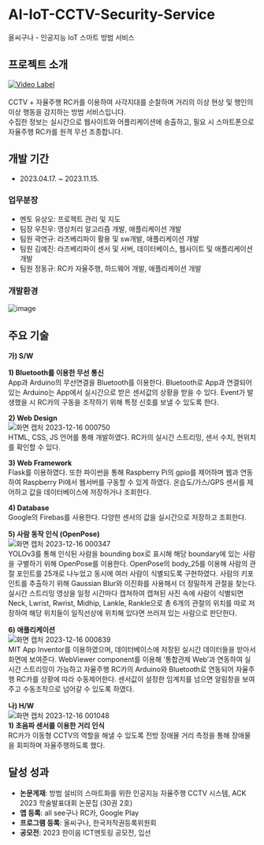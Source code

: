 # AI-IoT-CCTV-Security-Service
올씨구나 - 인공지능 IoT 스마트 방범 서비스

## 프로젝트 소개
[![Video Label](http://img.youtube.com/vi/q88HHYJPSqw/0.jpg)](https://youtu.be/q88HHYJPSqw) <br> <br>
CCTV + 자율주행 RC카를 이용하여 사각지대를 순찰하며 거리의 이상 현상 및 행인의 이상 행동을 감지하는 방범 서비스입니다. <br>
수집한 정보는 실시간으로 웹사이트와 어플리케이션에 송출하고, 필요 시 스마트폰으로 자율주행 RC카를 원격 무선 조종합니다.

## 개발 기간
- 2023.04.17. ~ 2023.11.15.

### 업무분장
- 멘토 유상오: 프로젝트 관리 및 지도
- 팀장 우진우: 영상처리 알고리즘 개발, 애플리케이션 개발
- 팀원 곽연규: 라즈베리파이 활용 및 sw개발, 애플리케이션 개발
- 팀원 김예진: 라즈베리파이 센서 및 서버, 데이터베이스, 웹사이트 및 애플리케이션 개발
- 팀원 정동규: RC카 자율주행, 하드웨어 개발, 애플리케이션 개발

### 개발환경
![image](https://github.com/yejeeni/AI-IoT-CCTV-Security-Service/assets/110469361/14441387-9ec2-4ea7-a03a-778f76264152)

## 주요 기술
 **가) S/W**<br>

 **1) Bluetooth를 이용한 무선 통신**<br>
App과 Arduino의 무선연결을 Bluetooth를 이용한다. Bluetooth로 App과 연결되어 있는 Arduino는 App에서 실시간으로 받은 센서값의 상황을 받을 수 있다. Event가 발생했을 시 RC카의 구동을 조작하기 위해 특정 신호를 보낼 수 있도록 한다.

 **2) Web Design**<br>
![화면 캡처 2023-12-16 000750](https://github.com/yejeeni/AI-IoT-CCTV-Security-Service/assets/110469361/f3bac4b4-46e8-4214-8f3f-283ca0354bd1)
<br>
HTML, CSS, JS 언어를 통해 개발하였다. RC카의 실시간 스트리밍, 센서 수치, 현위치를 확인할 수 있다.

 **3) Web Framework**<br>
Flask를 이용하였다. 또한 파이썬을 통해 Raspberry Pi의 gpio를 제어하며 웹과 연동하여 Raspberry Pi에서 웹서버를 구동할 수 있게 하였다. 온습도/가스/GPS 센서를 제어하고 값을 데이터베이스에 저장하거나 조회한다.

 **4) Database**<br>
Google의 Firebas를 사용한다. 다양한 센서의 값을 실시간으로 저장하고 조회한다.

 **5) 사람 동작 인식 (OpenPose)**<br>
 ![화면 캡처 2023-12-16 000347](https://github.com/yejeeni/AI-IoT-CCTV-Security-Service/assets/110469361/04150ef0-d9b9-4d33-8cfe-b79016e1331d)
<br>
YOLOv3를 통해 인식된 사람을 bounding box로 표시해 해당 boundary에 있는 사람을 구별하기 위해 OpenPose를 이용한다. OpenPose의 body_25를 이용해 사람의 관절 포인트를 25개로 나누었고 동시에 여러 사람이 식별되도록 구현하였다. 사람의 키포인트를 추출하기 위해 Gaussian Blur와 이진화를 사용해서 더 정밀하게 관절을 찾는다. 실시간 스트리밍 영상을 일정 시간마다 캡쳐하여 캡쳐된 사진 속에 사람이 식별되면 Neck, Lwrist, Rwrist, Midhip, Lankle, Rankle으로 총 6개의 관절의 위치를 따로 저장하여 해당 위치들이 일직선상에 위치해 있다면 쓰러져 있는 사람으로 판단한다.

 **6) 애플리케이션**<br>
 ![화면 캡처 2023-12-16 000839](https://github.com/yejeeni/AI-IoT-CCTV-Security-Service/assets/110469361/701bc5ae-7b87-4bce-a34c-eaf5034dfd74)
 <br>
 MIT App Inventor를 이용하였으며, 데이터베이스에 저장된 실시간 데이터들을 받아서 화면에 보여준다. WebViewer component를 이용해 ‘통합관제 Web’과 연동하여 실시간 스트리밍이 가능하고 자율주행 RC카의 Arduino와 Bluetooth로 연동되어 자율주행 RC카를 상황에 따라 수동제어한다. 센서값이 설정한 임계치를 넘으면 알림창을 보여주고 수동조작으로 넘어갈 수 있도록 하였다.

 **나) H/W**<br>
 ![화면 캡처 2023-12-16 001048](https://github.com/yejeeni/AI-IoT-CCTV-Security-Service/assets/110469361/ee219790-71ba-4ae5-80e5-576307d5b8d9)
 <br>
 **1) 초음파 센서를 이용한 거리 인식**<br>
RC카가 이동형 CCTV의 역할을 해낼 수 있도록 전방 장애물 거리 측정을 통해 장애물을 회피하며 자율주행하도록 했다.

## 달성 성과
-  **논문게재**: 방범 설비의 스마트화를 위한 인공지능 자율주행 CCTV 시스템, ACK 2023 학술발표대회 논문집 (30권 2호)
-  **앱 등록**: all see구나 RC카, Google Play
-  **프로그램 등록**: 올씨구나, 한국저작권등록위원회
-  **공모전**: 2023 한이음 ICT멘토링 공모전, 입선

